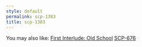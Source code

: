 ```yaml
---
style: default
permalink: scp-1383
title: scp-1383
---
```

You may also like:
[First Interlude: Old School](http://scp-wiki.net/lonwood)
[SCP-676](http://scp-wiki.net/scp-676)